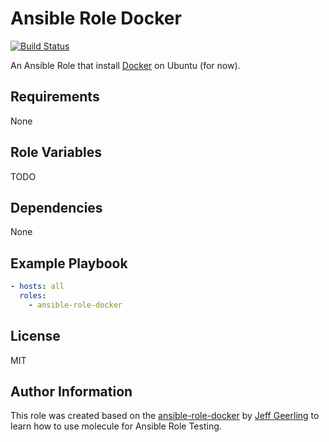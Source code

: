 Ansible Role Docker
=========
[![Build Status](https://travis-ci.org/MaxVerro/ansible-role-docker.svg?branch=master)](https://travis-ci.org/MaxVerro/ansible-role-docker)

An Ansible Role that install [Docker](https://www.docker.com) on Ubuntu (for now).

Requirements
------------

None

Role Variables
--------------

TODO

Dependencies
------------

None

Example Playbook
----------------

```yaml
- hosts: all
  roles:
    - ansible-role-docker
```

License
-------

MIT

Author Information
------------------

This role was created based on the [ansible-role-docker](https://github.com/geerlingguy/ansible-role-docker) by [Jeff Geerling](https://www.jeffgeerling.com/) to learn how to use molecule for Ansible Role Testing.
